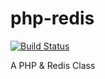 # php-redis
[![Build Status](https://www.travis-ci.org/caoxiaolin/php-redis.svg?branch=master)](https://www.travis-ci.org/caoxiaolin/php-redis)

A PHP &amp; Redis Class
